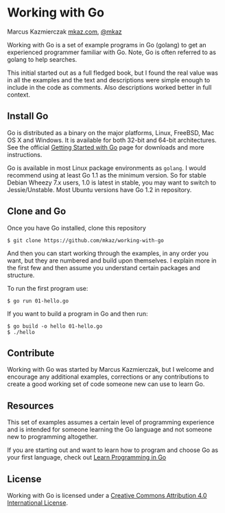 
# Working with Go

Marcus Kazmierczak [mkaz.com](http://mkaz.com/), [@mkaz](https://twitter.com/mkaz)

Working with Go is a set of example programs in Go (golang) to get an experienced programmer familiar with Go. Note, Go is often referred to as golang to help searches.

This initial started out as a full fledged book, but I found the real value was in all the examples and the text and descriptions were simple enough to include in the code as comments. Also descriptions worked better in full context.


## Install Go

Go is distributed as a binary on the major platforms, Linux, FreeBSD, Mac OS X and Windows. It is available for both 32-bit and 64-bit architectures. See
the official [Getting Started with Go](http://golang.org/doc/install) page for downloads and more instructions.

Go is available in most Linux package environments as `golang`. I would recommend using at least Go 1.1 as the minimum version. So for stable Debian Wheezy 7.x users, 1.0 is latest in stable, you may want to switch to Jessie/Unstable. Most Ubuntu versions have Go 1.2 in repository.


## Clone and Go

Once you have Go installed, clone this repository 

    $ git clone https://github.com/mkaz/working-with-go

And then you can start working through the examples, in any order you want, but they are numbered and build upon themselves. I explain more in the first few and then assume you understand certain packages and structure.

To run the first program use:

    $ go run 01-hello.go

If you want to build a program in Go and then run:

    $ go build -o hello 01-hello.go
    $ ./hello


## Contribute

Working with Go was started by Marcus Kazmierczak, but I welcome and encourage any additional examples, corrections or any contributions to create a good working set of code someone new can use to learn Go.

## Resources

This set of examples assumes a certain level of programming experience and is intended for someone learning the Go language and not someone new to programming altogether.

If you are starting out and want to learn how to program and choose Go as your first language, check out [Learn Programming in Go](http://www.golang-book.com/)


## License

Working with Go is licensed under a <a rel="license" href="http://creativecommons.org/licenses/by/4.0/">Creative Commons Attribution 4.0 International License</a>. 

